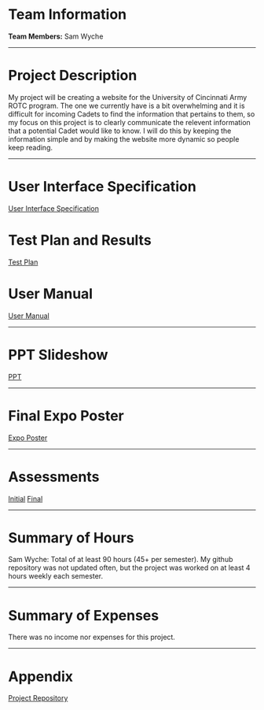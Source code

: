 # Team Information

**Team Members:** Sam Wyche

---

# Project Description

My project will be creating a website for the University of Cincinnati Army ROTC program. The one we currently have is a bit overwhelming and it is difficult for incoming Cadets to find the information that pertains to them, so my focus on this project is to clearly communicate the relevent information that a potential Cadet would like to know. I will do this by keeping the information simple and by making the website more dynamic so people keep reading.

---

# User Interface Specification

[User Interface Specification]()

# Test Plan and Results

[Test Plan](https://github.com/sam-wyche/wyche-senior-design/blob/main/Spring%20Semester/SD%20A1%20-%20Tests.pdf)


# User Manual

[User Manual](https://github.com/sam-wyche/wyche-senior-design/blob/main/howto.md)

---

# PPT Slideshow

[PPT](https://github.com/sam-wyche/wyche-senior-design/blob/main/Spring%20Semester/SD%20-%20Assignment%204.pptx)

---

# Final Expo Poster

[Expo Poster](https://github.com/sam-wyche/wyche-senior-design/blob/main/Spring%20Semester/SD%20Poster.pdf)

---

# Assessments

[Initial](https://github.com/sam-wyche/wyche-senior-design/blob/main/SD%20Assignment%203%20-%20Individual%20write%20up.pdf)
[Final]()

---

# Summary of Hours

Sam Wyche: Total of at least 90 hours (45+ per semester). My github repository was not updated often, but the project was worked on at least 4 hours weekly each semester.

---

# Summary of Expenses

There was no income nor expenses for this project.

---
# Appendix

[Project Repository](https://github.com/sam-wyche/army_rotc/tree/master)
